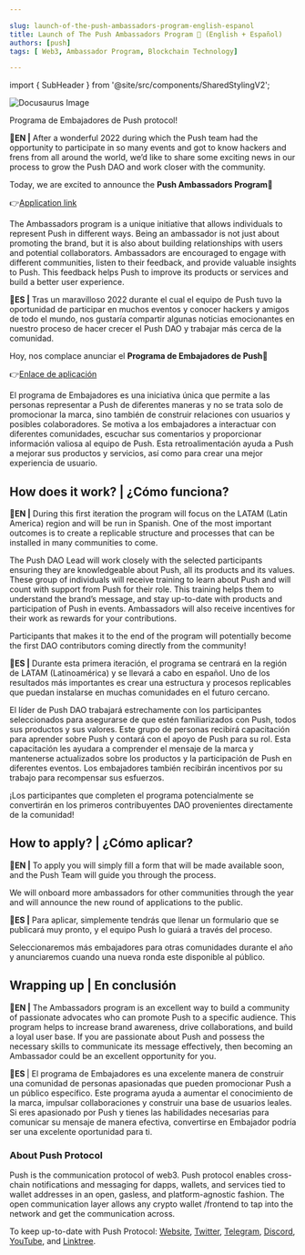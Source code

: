 ```yaml
---

slug: launch-of-the-push-ambassadors-program-english-espanol
title: Launch of The Push Ambassadors Program 💜 (English + Español)
authors: [push]
tags: [ Web3, Ambassador Program, Blockchain Technology]

---
```


import { SubHeader } from '@site/src/components/SharedStylingV2';

![Docusaurus Image](./cover-image.webp)
<!--truncate-->

<SubHeader>Programa de Embajadores de Push protocol!</SubHeader><br/>

🔵<b>EN |</b> After a wonderful 2022 during which the Push team had the opportunity to participate in so many events and got to know hackers and frens from all around the world, we’d like to share some exciting news in our process to grow the Push DAO and work closer with the community.

Today, we are excited to announce the <b>Push Ambassadors Program💜</b>

👉[Application link](https://docs.google.com/forms/d/e/1FAIpQLSd4BSSfEghOChslqulXhafRUGyyQzufa7WxpL4Sh136Dsad9Q/viewform)

The Ambassadors program is a unique initiative that allows individuals to represent Push in different ways. Being an ambassador is not just about promoting the brand, but it is also about building relationships with users and potential collaborators. Ambassadors are encouraged to engage with different communities, listen to their feedback, and provide valuable insights to Push. This feedback helps Push to improve its products or services and build a better user experience.

🔴<b>ES |</b> Tras un maravilloso 2022 durante el cual el equipo de Push tuvo la oportunidad de participar en muchos eventos y conocer hackers y amigos de todo el mundo, nos gustaría compartir algunas noticias emocionantes en nuestro proceso de hacer crecer el Push DAO y trabajar más cerca de la comunidad.

Hoy, nos complace anunciar el <b>Programa de Embajadores de Push💜</b>

👉[Enlace de aplicación](https://docs.google.com/forms/d/e/1FAIpQLSd4BSSfEghOChslqulXhafRUGyyQzufa7WxpL4Sh136Dsad9Q/viewform)

El programa de Embajadores es una iniciativa única que permite a las personas representar a Push de diferentes maneras y no se trata solo de promocionar la marca, sino también de construir relaciones con usuarios y posibles colaboradores. Se motiva a los embajadores a interactuar con diferentes comunidades, escuchar sus comentarios y proporcionar información valiosa al equipo de Push. Esta retroalimentación ayuda a Push a mejorar sus productos y servicios, así como para crear una mejor experiencia de usuario.

## How does it work? | ¿Cómo funciona?
🔵<b>EN |</b> During this first iteration the program will focus on the LATAM (Latin America) region and will be run in Spanish. One of the most important outcomes is to create a replicable structure and processes that can be installed in many communities to come.

The Push DAO Lead will work closely with the selected participants ensuring they are knowledgeable about Push, all its products and its values. These group of individuals will receive training to learn about Push and will count with support from Push for their role. This training helps them to understand the brand’s message, and stay up-to-date with products and participation of Push in events. Ambassadors will also receive incentives for their work as rewards for your contributions.

Participants that makes it to the end of the program will potentially become the first DAO contributors coming directly from the community!

🔴<b>ES |</b> Durante esta primera iteración, el programa se centrará en la región de LATAM (Latinoamérica) y se llevará a cabo en español. Uno de los resultados más importantes es crear una estructura y procesos replicables que puedan instalarse en muchas comunidades en el futuro cercano.

El líder de Push DAO trabajará estrechamente con los participantes seleccionados para asegurarse de que estén familiarizados con Push, todos sus productos y sus valores. Este grupo de personas recibirá capacitación para aprender sobre Push y contará con el apoyo de Push para su rol. Esta capacitación les ayudara a comprender el mensaje de la marca y mantenerse actualizados sobre los productos y la participación de Push en diferentes eventos. Los embajadores también recibirán incentivos por su trabajo para recompensar sus esfuerzos.

¡Los participantes que completen el programa potencialmente se convertirán en los primeros contribuyentes DAO provenientes directamente de la comunidad!

## How to apply? | ¿Cómo aplicar?

🔵<b>EN |</b> To apply you will simply fill a form that will be made available soon, and the Push Team will guide you through the process.

We will onboard more ambassadors for other communities through the year and will announce the new round of applications to the public.

🔴<b>ES |</b> Para aplicar, simplemente tendrás que llenar un formulario que se publicará muy pronto, y el equipo Push lo guiará a través del proceso.

Seleccionaremos más embajadores para otras comunidades durante el año y anunciaremos cuando una nueva ronda este disponible al público.

## Wrapping up | En conclusión

🔵<b>EN |</b> The Ambassadors program is an excellent way to build a community of passionate advocates who can promote Push to a specific audience. This program helps to increase brand awareness, drive collaborations, and build a loyal user base. If you are passionate about Push and possess the necessary skills to communicate its message effectively, then becoming an Ambassador could be an excellent opportunity for you.

🔴<b>ES </b>| El programa de Embajadores es una excelente manera de construir una comunidad de personas apasionadas que pueden promocionar Push a un público específico. Este programa ayuda a aumentar el conocimiento de la marca, impulsar collaboraciones y construir una base de usuarios leales. Si eres apasionado por Push y tienes las habilidades necesarias para comunicar su mensaje de manera efectiva, convertirse en Embajador podría ser una excelente oportunidad para ti.

### About Push Protocol

Push is the communication protocol of web3. Push protocol enables cross-chain notifications and messaging for dapps, wallets, and services tied to wallet addresses in an open, gasless, and platform-agnostic fashion. The open communication layer allows any crypto wallet /frontend to tap into the network and get the communication across.

To keep up-to-date with Push Protocol: [Website](https://push.org/), [Twitter](https://twitter.com/pushprotocol), [Telegram](https://t.me/epnsproject), [Discord](https://discord.gg/pushprotocol), [YouTube](https://www.youtube.com/c/EthereumPushNotificationService), and [Linktree](https://linktr.ee/pushprotocol).